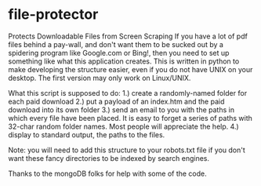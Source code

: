 file-protector
==============

Protects Downloadable Files from Screen Scraping
If you have a lot of pdf files behind a pay-wall, and don't want them to be sucked out by a spidering program like Google.com or Bing!, then you need to set up something like what this application creates.  This is written in python to make developing the structure easier, even if you do not have UNIX on your desktop.  The first version may only work on Linux/UNIX.

What this script is supposed to do:
1.) create a randomly-named folder for each paid download
2.) put a payload of an index.htm and the paid download into its own folder
3.) send an email to you with the paths in which every file have been placed.  It is easy to forget a series of paths with 32-char random folder names. Most people will appreciate the help.
4.) display to standard output, the paths to the files.

Note: you will need to add this structure to your robots.txt file if you don't want these fancy directories to be indexed by search engines.

Thanks to the mongoDB folks for help with some of the code.


